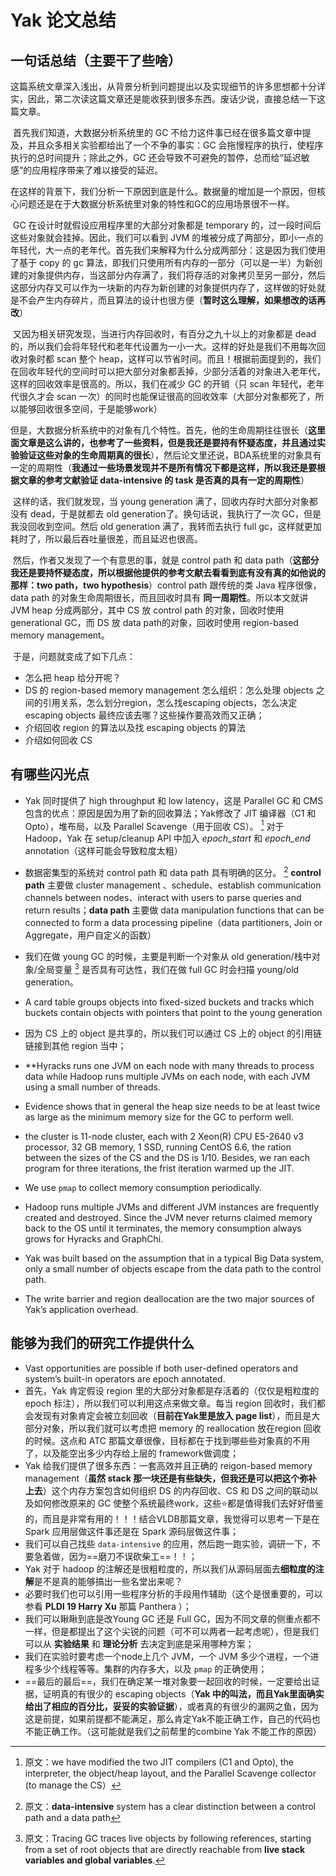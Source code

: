 # Yak 论文总结

## 一句话总结（主要干了些啥）

​	这篇系统文章深入浅出，从背景分析到问题提出以及实现细节的许多思想都十分详实，因此，第二次读这篇文章还是能收获到很多东西。废话少说，直接总结一下这篇文章。

​	首先我们知道，大数据分析系统里的 GC 不给力这件事已经在很多篇文章中提及，并且众多相关实验都给出了一个不争的事实：GC 会拖慢程序的执行，使程序执行的总时间提升；除此之外，GC 还会导致不可避免的暂停，总而给“延迟敏感”的应用程序带来了难以接受的延迟。

​	在这样的背景下，我们分析一下原因到底是什么。数据量的增加是一个原因，但核心问题还是在于大数据分析系统里对象的特性和GC的应用场景很不一样。

​	GC 在设计时就假设应用程序里的大部分对象都是 temporary 的，过一段时间后这些对象就会挂掉。因此，我们可以看到 JVM 的堆被分成了两部分，即小一点的年轻代，大一点的老年代。首先我们来解释为什么分成两部分：这是因为我们使用了基于 copy 的 gc 算法，即我们只使用所有内存的一部分（可以是一半）为新创建的对象提供内存，当这部分内存满了，我们将存活的对象拷贝至另一部分，然后这部分内存又可以作为一块新的内存为新创建的对象提供内存了，这样做的好处就是不会产生内存碎片，而且算法的设计也很方便（**暂时这么理解，如果想改的话再改**）

​	又因为相关研究发现，当进行内存回收时，有百分之九十以上的对象都是 dead 的，所以我们会将年轻代和老年代设置为一小一大。这样的好处是我们不用每次回收对象时都 scan 整个 heap，这样可以节省时间。而且！根据前面提到的，我们在回收年轻代的空间时可以把大部分对象都丢掉，少部分活着的对象进入老年代，这样的回收效率是很高的。所以，我们在减少 GC 的开销（只 scan 年轻代，老年代很久才会 scan 一次）的同时也能保证很高的回收效率（大部分对象都死了，所以能够回收很多空间，于是能够work）

​	但是，大数据分析系统中的对象有几个特性。首先，他的生命周期往往很长（**这里面文章是这么讲的，也参考了一些资料，但是我还是要持有怀疑态度，并且通过实验验证这些对象的生命周期真的很长**），然后论文里还说，BDA系统里的对象具有一定的周期性（**我通过一些场景发现并不是所有情况下都是这样，所以我还是要根据文章的参考文献验证 data-intensive 的 task 是否真的具有一定的周期性**）

​	这样的话，我们就发现，当 young generation 满了，回收内存时大部分对象都没有 dead，于是就都去 old generation了。换句话说，我执行了一次 GC，但是我没回收到空间。然后 old generation 满了，我转而去执行 full gc，这样就更加耗时了，所以最后吞吐量很差，而且延迟也很高。

​	然后，作者又发现了一个有意思的事，就是 control path 和 data path（**这部分我还是要持怀疑态度，所以根据他提供的参考文献去看看到底有没有真的如他说的那样：two path，two hypothesis**）control path 跟传统的类 Java 程序很像，data path 的对象生命周期很长，而且回收时具有 **同一周期性**。所以本文就讲 JVM heap 分成两部分，其中 CS 放 control path 的对象，回收时使用 generational GC，而 DS 放 data path的对象，回收时使用 region-based memory management。

​	于是，问题就变成了如下几点：

- 怎么把 heap 给分开呢？
- DS 的 region-based memory management 怎么组织：怎么处理 objects 之间的引用关系，怎么划分region，怎么找escaping objects，怎么决定escaping objects 最终应该去哪？这些操作要高效而又正确；
- 介绍回收 region 的算法以及找 escaping objects 的算法
- 介绍如何回收 CS

## 有哪些闪光点

- Yak 同时提供了 high throughput 和 low latency，这是 Parallel GC 和 CMS 包含的优点：原因是因为用了新的回收算法；Yak修改了 JIT 编译器（C1 和 Opto），堆布局，以及 Parallel Scavenge（用于回收 CS）。 [^yak change] 对于 Hadoop，Yak 在 setup/cleanup API 中加入 *epoch_start* 和 *epoch_end* annotation（这样可能会导致粒度太粗）

  

- 数据密集型的系统对 control path 和 data path 具有明确的区分。 [^1] **control path** 主要做 cluster management 、schedule、establish communication channels between nodes、interact with users to parse queries and return results；**data path** 主要做 data manipulation functions that can be connected to form a data processing pipeline（data partitioners, Join or Aggregate，用户自定义的函数）

  

- 我们在做 young GC 的时候，主要是判断一个对象从 old generation/栈中对象/全局变量 [^2] 是否具有可达性，我们在做 full GC 时会扫描 young/old generation。

  

  

- A card table groups objects into fixed-sized buckets and tracks which buckets contain objects with pointers that point to the young generation

- 因为 CS 上的 object 是共享的，所以我们可以通过 CS 上的 object 的引用链链接到其他 region 当中；

- **Hyracks runs one JVM on each node with many threads to process data while Hadoop runs multiple JVMs on each node, with each JVM using a small number of threads. 

- Evidence shows that in general the heap size needs to be at least twice as large as the minimum memory size for the GC to perform well. 

- the cluster is 11-node cluster, each with 2 Xeon(R) CPU E5-2640 v3 processor, 32 GB memory, 1 SSD, running CentOS 6.6, the ration between the sizes of the CS and the DS is 1/10. Besides, we ran each program for three iterations, the frist iteration warmed up the JIT.

- We use `pmap` to collect memory consumption periodically.

- Hadoop runs multiple JVMs and different JVM instances are frequently created and destroyed. Since the JVM never returns claimed memory back to the OS until it terminates, the memory consumption always grows for Hyracks and GraphChi.

- Yak was built based on the assumption that in a typical Big Data system, only a small number of objects escape from the data path to the control path. 

- The write barrier and region deallocation are the two major sources of Yak’s application overhead.





## 能够为我们的研究工作提供什么

- Vast opportunities are possible if both user-defined operators and system’s built-in operators are epoch annotated. 
- 首先，Yak 肯定假设 region 里的大部分对象都是存活着的（仅仅是粗粒度的 epoch 标注），所以我们可以利用这点来做文章。每当 region 回收时，我们都会发现有对象肯定会被立刻回收（**目前在Yak里是放入 page list**），而且是大部分对象，所以我们就可以考虑把 memory 的 reallocation 放在region 回收的时候。这点和 ATC 那篇文章很像，目标都在于找到哪些些对象真的不用了，以及能空出多少内存给上层的 framework做调度；
- Yak 给我们提供了很多东西：一套高效并且正确的 reigon-based memory management（**虽然 stack 那一块还是有些缺失，但我还是可以把这个弥补上去**）这个内存方案包含如何组织 DS 的内存回收、CS 和 DS 之间的联动以及如何修改原来的 GC 使整个系统最终work，这些:star:都是值得我们去好好借鉴的，而且是非常有用的！！！结合VLDB那篇文章，我觉得可以思考一下是在 Spark 应用层做这件事还是在 Spark 源码层做这件事；​
- 我们可以自己找些 `data-intensive` 的应用，然后跑一跑实验，调研一下，不要急着做，因为==磨刀不误砍柴工==！！；
- Yak 对于 hadoop 的注解还是很粗粒度的，所以我们从源码层面去**细粒度的注解**是不是真的能够搞出一些名堂出来呢？
- 必要时我们也可以引用一些程序分析的手段用作辅助（这个是很重要的，可以参看 **PLDI 19 Harry Xu** 那篇 Panthera ）；
- 我们可以瞅瞅到底是改Young GC 还是 Full GC，因为不同文章的侧重点都不一样，但是都提出了这个尖锐的问题（可不可以两者一起考虑呢），但是我们可以从 **实验结果** 和 **理论分析** 去决定到底是采用哪种方案；
- 我们在实验时要考虑一个node上几个 JVM，一个 JVM 多少个进程，一个进程多少个线程等等。集群的内存多大，以及 `pmap` 的正确使用；
- ==最后的最后==，我们在确定某一堆对象要一起回收的时候，一定要给出证据，证明真的有很少的 escaping objects（**Yak 中的叫法，而且Yak里面确实给出了相应的百分比，妥妥的实验证据**），或者真的有很少的漏网之鱼，因为这是前提，如果前提都不能满足，那么肯定Yak不能正确工作，自己的代码也不能正确工作。（这可能就是我们之前帮里的combine Yak 不能工作的原因）

[^1]: 原文：**data-intensive** system has a clear distinction between a control path and a data path
[^2]: 原文：Tracing GC traces live objects by following references, starting from a set of root objects that are directly reachable from **live stack variables and global variables**. 
[^yak change]: 原文：we have modified the two JIT compilers (C1 and Opto), the interpreter, the object/heap layout, and the Parallel Scavenge collector (to manage the CS）

 



